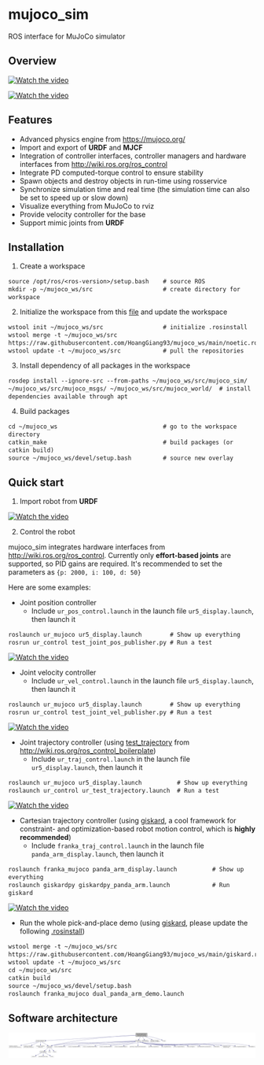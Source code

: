 # mujoco_sim
ROS interface for MuJoCo simulator

## Overview

[![Watch the video]()](https://user-images.githubusercontent.com/64316740/159088750-e9e4d239-81d0-4d99-bae5-8b5e348bfe07.mp4)

[![Watch the video]()](https://user-images.githubusercontent.com/64316740/165394434-81d07b3c-af3e-48f4-b483-2a72927c6ef8.mp4)

## Features
- Advanced physics engine from https://mujoco.org/
- Import and export of **URDF** and **MJCF**
- Integration of controller interfaces, controller managers and hardware interfaces from http://wiki.ros.org/ros_control
- Integrate PD computed-torque control to ensure stability
- Spawn objects and destroy objects in run-time using rosservice
- Synchronize simulation time and real time (the simulation time can also be set to speed up or slow down)
- Visualize everything from MuJoCo to rviz
- Provide velocity controller for the base
- Support mimic joints from **URDF**

## Installation
1) Create a workspace
```
source /opt/ros/<ros-version>/setup.bash    # source ROS
mkdir -p ~/mujoco_ws/src                    # create directory for workspace
```
2) Initialize the workspace from this [file](https://raw.githubusercontent.com/HoangGiang93/mujoco_ws/main/noetic.rosinstall) and update the workspace
```
wstool init ~/mujoco_ws/src                 # initialize .rosinstall
wstool merge -t ~/mujoco_ws/src https://raw.githubusercontent.com/HoangGiang93/mujoco_ws/main/noetic.rosinstall
wstool update -t ~/mujoco_ws/src            # pull the repositories
```
3) Install dependency of all packages in the workspace
```
rosdep install --ignore-src --from-paths ~/mujoco_ws/src/mujoco_sim/ ~/mujoco_ws/src/mujoco_msgs/ ~/mujoco_ws/src/mujoco_world/  # install dependencies available through apt
```
4) Build packages
```
cd ~/mujoco_ws                              # go to the workspace directory
catkin_make                                 # build packages (or catkin build)
source ~/mujoco_ws/devel/setup.bash         # source new overlay
```

## Quick start
1) Import robot from **URDF**

[![Watch the video]()](https://user-images.githubusercontent.com/64316740/159138084-c8cad813-6d55-4dab-874d-82870c793484.mp4)

2) Control the robot

mujoco_sim integrates hardware interfaces from http://wiki.ros.org/ros_control. Currently only **effort-based joints** are supported, so PID gains are required. It's recommended to set the parameters as ```{p: 2000, i: 100, d: 50}```

Here are some examples:
- Joint position controller
  - Include `ur_pos_control.launch` in the launch file `ur5_display.launch`, then launch it
```
roslaunch ur_mujoco ur5_display.launch        # Show up everything
rosrun ur_control test_joint_pos_publisher.py # Run a test
```
[![Watch the video]()](https://user-images.githubusercontent.com/64316740/159139781-3c3bc83f-d6df-46ac-a679-e7591d252b85.mp4)

- Joint velocity controller
  - Include `ur_vel_control.launch` in the launch file `ur5_display.launch`, then launch it
```
roslaunch ur_mujoco ur5_display.launch        # Show up everything
rosrun ur_control test_joint_vel_publisher.py # Run a test
```
[![Watch the video]()](https://user-images.githubusercontent.com/64316740/159139857-8beef478-e300-44c8-86b1-e1d28ce41519.mp4)

- Joint trajectory controller (using [test_trajectory](https://github.com/PickNikRobotics/ros_control_boilerplate/blob/noetic-devel/src/tools/test_trajectory.cpp) from http://wiki.ros.org/ros_control_boilerplate)
  - Include `ur_traj_control.launch` in the launch file `ur5_display.launch`, then launch it
```
roslaunch ur_mujoco ur5_display.launch          # Show up everything
roslaunch ur_control ur_test_trajectory.launch  # Run a test
```
[![Watch the video]()](https://user-images.githubusercontent.com/64316740/159139999-4913c350-a5e7-4218-973d-2e73525f06cd.mp4)

- Cartesian trajectory controller (using [giskard](http://giskard.de/wiki:tutorials), a cool framework for constraint- and optimization-based robot motion control, which is **highly recommended**)
  - Include `franka_traj_control.launch` in the launch file `panda_arm_display.launch`, then launch it
```
roslaunch franka_mujoco panda_arm_display.launch          # Show up everything
roslaunch giskardpy giskardpy_panda_arm.launch            # Run giskard
```
[![Watch the video]()](https://user-images.githubusercontent.com/64316740/159140897-b5781e0e-e5e6-4473-89ef-03b5c79241c4.mp4)

- Run the whole pick-and-place demo (using [giskard](http://giskard.de/wiki:tutorials), please update the following [.rosinstall](https://raw.githubusercontent.com/HoangGiang93/mujoco_ws/main/giskard.rosinstall))
```
wstool merge -t ~/mujoco_ws/src https://raw.githubusercontent.com/HoangGiang93/mujoco_ws/main/giskard.rosinstall
wstool update -t ~/mujoco_ws/src
cd ~/mujoco_ws/src
catkin build
source ~/mujoco_ws/devel/setup.bash
roslaunch franka_mujoco dual_panda_arm_demo.launch
```
## Software architecture
![Picture](docs/html/mj__main_8cpp__incl.png)
